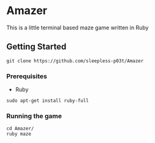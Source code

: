 # Amazer

This is a little terminal based maze game written in Ruby

## Getting Started

```
git clone https://github.com/sleepless-p03t/Amazer
```

### Prerequisites
* Ruby
```
sudo apt-get install ruby-full
```

### Running the game

```
cd Amazer/
ruby maze
```
